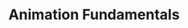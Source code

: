 ---
title: Animation Fundamentals
number: ART 204
academic-home: Arts & Arch
description:  
course-type: [Additional]
bulletin-link: http://bulletins.psu.edu/undergrad/courses/a/art/204
pathway-list: [Generalist, Video Production, Digital Design]
---